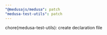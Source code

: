 ```yaml
---
"@medusajs/medusa": patch
"medusa-test-utils": patch
---
```


chore(medusa-test-utils): create declaration file
